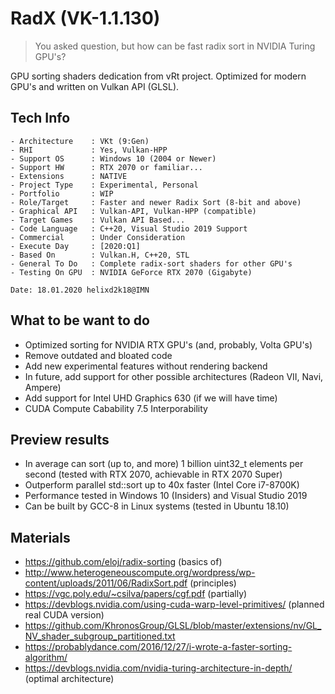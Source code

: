 # RadX (VK-1.1.130)

> You asked question, but how can be fast radix sort in NVIDIA Turing GPU's?

GPU sorting shaders dedication from vRt project. Optimized for modern GPU's and written on Vulkan API (GLSL).

## Tech Info 

```MD
- Architecture    : VKt (9:Gen)
- RHI             : Yes, Vulkan-HPP
- Support OS      : Windows 10 (2004 or Newer)
- Support HW      : RTX 2070 or familiar...
- Extensions      : NATIVE 
- Project Type    : Experimental, Personal
- Portfolio       : WIP
- Role/Target     : Faster and newer Radix Sort (8-bit and above)
- Graphical API   : Vulkan-API, Vulkan-HPP (compatible)
- Target Games    : Vulkan API Based...
- Code Language   : C++20, Visual Studio 2019 Support
- Commercial      : Under Consideration
- Execute Day     : [2020:Q1]
- Based On        : Vulkan.H, C++20, STL
- General To Do   : Complete radix-sort shaders for other GPU's
- Testing On GPU  : NVIDIA GeForce RTX 2070 (Gigabyte)

Date: 18.01.2020 helixd2k18@IMN
```

## What to be want to do

- Optimized sorting for NVIDIA RTX GPU's (and, probably, Volta GPU's)
- Remove outdated and bloated code
- Add new experimental features without rendering backend
- In future, add support for other possible architectures (Radeon VII, Navi, Ampere)
- Add support for Intel UHD Graphics 630 (if we will have time)
- CUDA Compute Cabability 7.5 Interporability

## Preview results

- In average can sort (up to, and more) 1 billion uint32_t elements per second (tested with RTX 2070, achievable in RTX 2070 Super)
- Outperform parallel std::sort up to 40x faster (Intel Core i7-8700K)
- Performance tested in Windows 10 (Insiders) and Visual Studio 2019 
- Can be built by GCC-8 in Linux systems (tested in Ubuntu 18.10)

## Materials 

- https://github.com/eloj/radix-sorting (basics of)
- http://www.heterogeneouscompute.org/wordpress/wp-content/uploads/2011/06/RadixSort.pdf (principles)
- https://vgc.poly.edu/~csilva/papers/cgf.pdf (partially)
- https://devblogs.nvidia.com/using-cuda-warp-level-primitives/ (planned real CUDA version)
- https://github.com/KhronosGroup/GLSL/blob/master/extensions/nv/GL_NV_shader_subgroup_partitioned.txt
- https://probablydance.com/2016/12/27/i-wrote-a-faster-sorting-algorithm/
- https://devblogs.nvidia.com/nvidia-turing-architecture-in-depth/ (optimal architecture)
